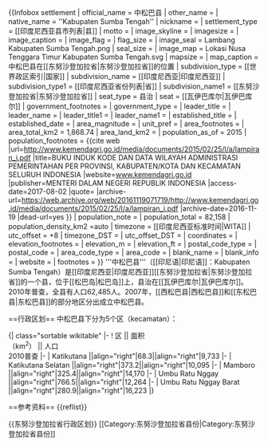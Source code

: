 {{Infobox settlement
| official_name          = 中松巴县
| other_name             = 
| native_name            = ''Kabupaten Sumba Tengah''
| nickname               = 
| settlement_type        = [[印度尼西亚县市列表|县]]
| motto                  =
| image_skyline          = 
| imagesize              = 
| image_caption          = 
| image_flag             = 
| flag_size              = 
| image_seal             = Lambang Kabupaten Sumba Tengah.png
| seal_size              = 
| image_map              = Lokasi Nusa Tenggara Timur Kabupaten Sumba Tengah.svg
| mapsize                = 
| map_caption            = 中松巴县在[[东努沙登加拉省|东努沙登加拉省]]的位置
| subdivision_type       = [[世界政区索引|国家]]
| subdivision_name       = [[印度尼西亚|印度尼西亚]]
| subdivision_type1      = [[印度尼西亚省份列表|省]]
| subdivision_name1 = [[东努沙登加拉省|东努沙登加拉省]]
| seat_type              = 县治
| seat                   = [[瓦伊巴库尔|瓦伊巴库尔]]
| government_footnotes   = 
| government_type        = 
| leader_title           = 
| leader_name            = 
| leader_title1 = 
| leader_name1 = 
| established_title      = 
| established_date       = 
| area_magnitude         = 
| unit_pref              = 
| area_footnotes         = <ref name="www.kemendagri.go.id"></ref>
| area_total_km2         = 1,868.74
| area_land_km2          = 
| population_as_of       = 2015
| population_footnotes   = <ref name="www.kemendagri.go.id">{{cite web |url=http://www.kemendagri.go.id/media/documents/2015/02/25/l/a/lampiran_i.pdf |title=BUKU INDUK KODE DAN DATA WILAYAH ADMINISTRASI PEMERINTAHAN PER PROVINSI, KABUPATEN/KOTA DAN KECAMATAN SELURUH INDONESIA |website=www.kemendagri.go.id |publisher=MENTERI DALAM NEGERI REPUBLIK INDONESIA |access-date=2017-08-02 |quote= |archive-url=https://web.archive.org/web/20161119071719/http://www.kemendagri.go.id/media/documents/2015/02/25/l/a/lampiran_i.pdf |archive-date=2016-11-19 |dead-url=yes }}</ref>
| population_note        = 
| population_total       = 82,158
| population_density_km2 =auto
| timezone               = [[印度尼西亚标准时间|WITA]]
| utc_offset             = +8
| timezone_DST           = 
| utc_offset_DST         = 
| coordinates            = 
| elevation_footnotes    = 
| elevation_m            = 
| elevation_ft           = 
| postal_code_type       = 
| postal_code            = 
| area_code_type = 
| area_code              = 
| blank_name             = 
| blank_info             = 
| website                = 
| footnotes              = 
}}
'''中松巴县'''（[[印尼语|印尼语]]：Kabupaten Sumba Tengah）是[[印度尼西亚|印度尼西亚]][[东努沙登加拉省|东努沙登加拉省]]的一个县，位于[[松巴岛|松巴岛]]上，县治在[[瓦伊巴库尔|瓦伊巴库尔]]。2010年普查，全县有人口62,485人。2007年，[[西松巴县|西松巴县]]和[[东松巴县|东松巴县]]的部分地区分出成立中松巴县。

==行政区划==
中松巴县下分为5个区（kecamatan）：

{| class="sortable wikitable"
|-
! 区 || 面积<br>（km<sup>2</sup>） || 人口<br>2010普查
|-
| Katikutana ||align="right"|68.3||align="right"|9,733
|-
| Katikutana Selatan ||align="right"|373.2||align="right"|10,095
|-
| Mamboro ||align="right"|325.4||align="right"|14,170
|-
| Umbu Ratu Nggay ||align="right"|766.5||align="right"|12,264
|-
| Umbu Ratu Nggay Barat ||align="right"|280.9||align="right"|16,223
|}

==参考资料==
{{reflist}}

{{东努沙登加拉省行政区划}}
[[Category:东努沙登加拉省县份|Category:东努沙登加拉省县份]]